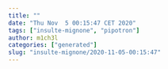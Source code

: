 ```yaml
---
title: ""
date: "Thu Nov  5 00:15:47 CET 2020"
tags: ["insulte-mignone", "pipotron"]
author: m1ch3l
categories: ["generated"]
slug: "insulte-mignone/2020-11-05-00:15:47"
---
```



